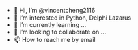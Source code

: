 - 👋 Hi, I’m @vincentcheng2116
- 👀 I’m interested in Python, Delphi Lazarus
- 🌱 I’m currently learning ...
- 💞️ I’m looking to collaborate on ...
- 📫 How to reach me by email

<!---
vincentcheng2116/vincentcheng2116 is a ✨ special ✨ repository because its `README.md` (this file) appears on your GitHub profile.
You can click the Preview link to take a look at your changes.
--->
